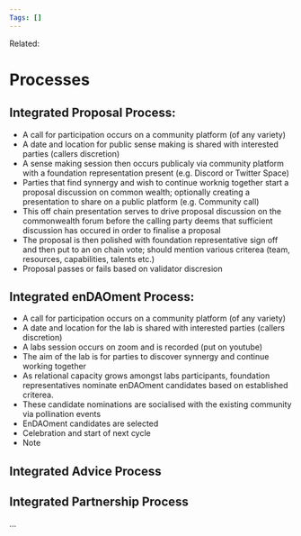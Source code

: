 ```yaml
---
Tags: []
---
```

Related: 
# Processes

## Integrated Proposal Process:
- A call for participation occurs on a community platform (of any variety)
- A date and location for public sense making is shared with interested parties (callers discretion)
- A sense making session then occurs publicaly via community platform with a foundation representation present (e.g. Discord or Twitter Space)
- Parties that find synnergy and wish to continue worknig together start a proposal discussion on common wealth; optionally creating a presentation to share on a public platform (e.g. Community call)
- This off chain presentation serves to drive proposal discussion on the commonwealth forum before the calling party deems that sufficient discussion has occured in order to finalise a proposal
- The proposal is then polished with foundation representative sign off and then put to an on chain vote; should mention various criterea (team, resources, capabilities, talents etc.)
- Proposal passes or fails based on validator discresion

## Integrated enDAOment Process:
- A call for participation occurs on a community platform (of any variety)
- A date and location for the lab is shared with interested parties (callers discretion)
- A labs session occurs on zoom and is recorded (put on youtube)
- The aim of the lab is for parties to discover synnergy and continue working together 
- As relational capacity grows amongst labs participants, foundation representatives nominate enDAOment candidates based on established criterea.
- These candidate nominations are socialised with the existing community via pollination events
- EnDAOment candidates are selected
- Celebration and start of next cycle
- Note

## Integrated Advice Process
## Integrated Partnership Process
...